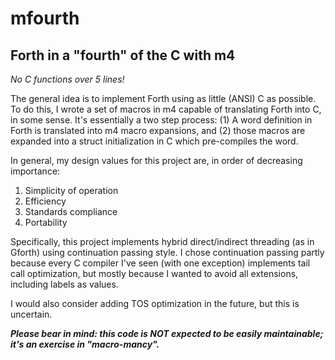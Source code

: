 # mfourth
## Forth in a "fourth" of the C with m4
*No C functions over 5 lines!*

The general idea is to implement Forth using as little (ANSI) C as possible.
To do this, I wrote a set of macros in m4 capable of translating Forth into C, in some sense.
It's essentially a two step process:
(1) A word definition in Forth is translated into m4 macro expansions, and
(2) those macros are expanded into a struct initialization in C which pre-compiles the word.

In general, my design values for this project are, in order of decreasing importance:

1. Simplicity of operation
2. Efficiency
3. Standards compliance
4. Portability

Specifically, this project implements hybrid direct/indirect threading (as in Gforth) using continuation passing style.
I chose continuation passing partly because every C compiler I've seen (with one exception) implements tail call optimization,
but mostly because I wanted to avoid all extensions, including labels as values.

I would also consider adding TOS optimization in the future, but this is uncertain.

***Please bear in mind: this code is _NOT_ expected to be easily maintainable; it's an exercise in "macro-mancy".***
